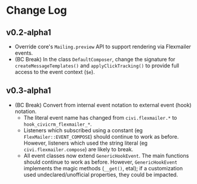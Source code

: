 # Change Log

## v0.2-alpha1

* Override core's `Mailing.preview` API to support rendering via
  Flexmailer events.
* (BC Break) In the class `DefaultComposer`, change the signature for
  `createMessageTemplates()` and `applyClickTracking()` to provide full
  access to the event context (`$e`).

## v0.3-alpha1

* (BC Break) Convert from internal event notation to external event (hook) notation.
    * The literal event name has changed from `civi.flexmailer.*` to `hook_civicrm_flexmailer_*`.
    * Listeners which subscribed using a constant (eg `FlexMailer::EVENT_COMPOSE`) should continue to work as before.
      However, listeners which used the string literal (eg `civi.flexmailer.compose`) are likely to break.
    * All event classes now extend `GenericHookEvent`. The main functions should continue to work as before.
      However, `GenericHookEvent` implements the magic methods (`__get()`, etal); if a customization used undeclared/unofficial properties, they could be impacted.
